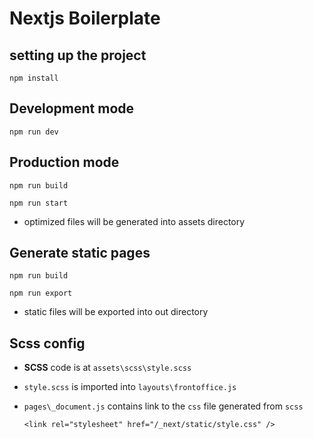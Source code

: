 # Nextjs Boilerplate 

## setting up the project

`npm install`

## Development mode

`npm run dev`

## Production mode 

`npm run build`

`npm run start`

- optimized files will be generated into assets directory

## Generate static pages

`npm run build`

`npm run export`

- static files will be exported into out directory

## Scss config

- **SCSS** code is at `assets\scss\style.scss`
- `style.scss` is imported into `layouts\frontoffice.js`
- `pages\_document.js` contains link to the `css` file generated from `scss`

    `<link rel="stylesheet" href="/_next/static/style.css" />`
